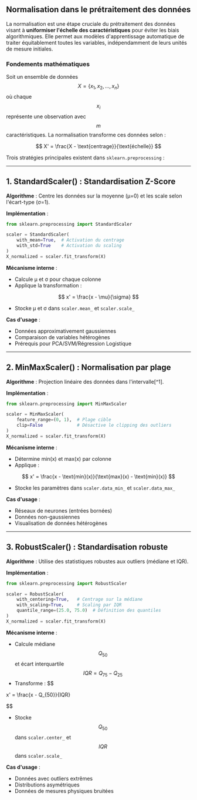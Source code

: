 
## Normalisation dans le prétraitement des données

La normalisation est une étape cruciale du prétraitement des données visant à **uniformiser l'échelle des caractéristiques** pour éviter les biais algorithmiques. Elle permet aux modèles d'apprentissage automatique de traiter équitablement toutes les variables, indépendamment de leurs unités de mesure initiales.

### Fondements mathématiques

Soit un ensemble de données $$
X = \{x_1, x_2, ..., x_n\}
$$ où chaque $$
x_i
$$ représente une observation avec $$
m
$$ caractéristiques. La normalisation transforme ces données selon :

$$
X' = \frac{X - \text{centrage}}{\text{échelle}}
$$

Trois stratégies principales existent dans `sklearn.preprocessing` :

---

## 1. StandardScaler() : Standardisation Z-Score

**Algorithme** : Centre les données sur la moyenne (μ=0) et les scale selon l'écart-type (σ=1).

**Implémentation** :

```python
from sklearn.preprocessing import StandardScaler

scaler = StandardScaler(
    with_mean=True,  # Activation du centrage
    with_std=True    # Activation du scaling
)
X_normalized = scaler.fit_transform(X)
```

**Mécanisme interne** :

- Calcule μ et σ pour chaque colonne
- Applique la transformation :

$$
x' = \frac{x - \mu}{\sigma}
$$
- Stocke μ et σ dans `scaler.mean_` et `scaler.scale_`

**Cas d'usage** :

- Données approximativement gaussiennes
- Comparaison de variables hétérogènes
- Prérequis pour PCA/SVM/Régression Logistique

---

## 2. MinMaxScaler() : Normalisation par plage

**Algorithme** : Projection linéaire des données dans l'intervalle[^1].

**Implémentation** :

```python
from sklearn.preprocessing import MinMaxScaler

scaler = MinMaxScaler(
    feature_range=(0, 1),  # Plage cible
    clip=False             # Désactive le clipping des outliers
)
X_normalized = scaler.fit_transform(X)
```

**Mécanisme interne** :

- Détermine min(x) et max(x) par colonne
- Applique :

$$
x' = \frac{x - \text{min}(x)}{\text{max}(x) - \text{min}(x)}
$$
- Stocke les paramètres dans `scaler.data_min_` et `scaler.data_max_`

**Cas d'usage** :

- Réseaux de neurones (entrées bornées)
- Données non-gaussiennes
- Visualisation de données hétérogènes

---

## 3. RobustScaler() : Standardisation robuste

**Algorithme** : Utilise des statistiques robustes aux outliers (médiane et IQR).

**Implémentation** :

```python
from sklearn.preprocessing import RobustScaler

scaler = RobustScaler(
    with_centering=True,   # Centrage sur la médiane
    with_scaling=True,     # Scaling par IQR
    quantile_range=(25.0, 75.0)  # Définition des quantiles
)
X_normalized = scaler.fit_transform(X)
```

**Mécanisme interne** :

- Calcule médiane $$
Q_{50}
$$ et écart interquartile $$
IQR = Q_{75} - Q_{25}
$$
- Transforme :
\$\$

x' = \frac{x - Q_{50}}{IQR}

\$\$
- Stocke $$
Q_{50}
$$ dans `scaler.center_` et $$
IQR
$$ dans `scaler.scale_`

**Cas d'usage** :

- Données avec outliers extrêmes
- Distributions asymétriques
- Données de mesures physiques bruitées
